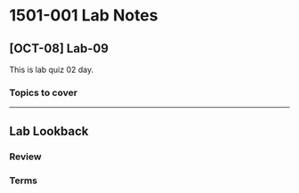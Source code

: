 # 1501-001 Lab Notes

## [OCT-08] Lab-09

This is lab quiz 02 day.

### Topics to cover

---

## Lab Lookback

### Review

### Terms
